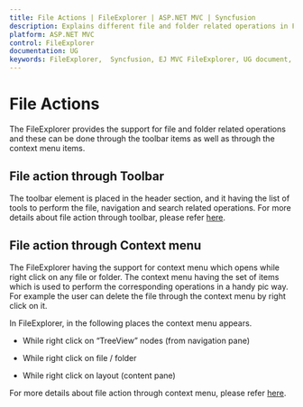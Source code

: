 ```yaml
---
title: File Actions | FileExplorer | ASP.NET MVC | Syncfusion
description: Explains different file and folder related operations in FileExplorer control.
platform: ASP.NET MVC
control: FileExplorer
documentation: UG
keywords: FileExplorer,  Syncfusion, EJ MVC FileExplorer, UG document, File actions
---
```

# File Actions

The FileExplorer provides the support for file and folder related operations and these can be done through the toolbar items as well as through the context menu items.

## File action through Toolbar

The toolbar element is placed in the header section, and it having the list of tools to perform the file, navigation and search related operations.
For more details about file action through toolbar, please refer [here](toolbar).

## File action through Context menu

The FileExplorer having the support for context menu which opens while right click on any file or folder. The context menu having the set of items which is used to perform the corresponding operations in a handy pic way. For example the user can delete the file through the context menu by right click on it.

In FileExplorer, in the following places the context menu appears.

* While right click on “TreeView” nodes (from navigation pane)

* While right click on file / folder

* While right click on layout (content pane)

For more details about file action through context menu, please refer [here](context-menu).
